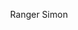 <html>
<head>
<title>Neomatik.com</title>
</head>
<body>
<p align="center">Ranger Simon</p>
</body>
</html>
